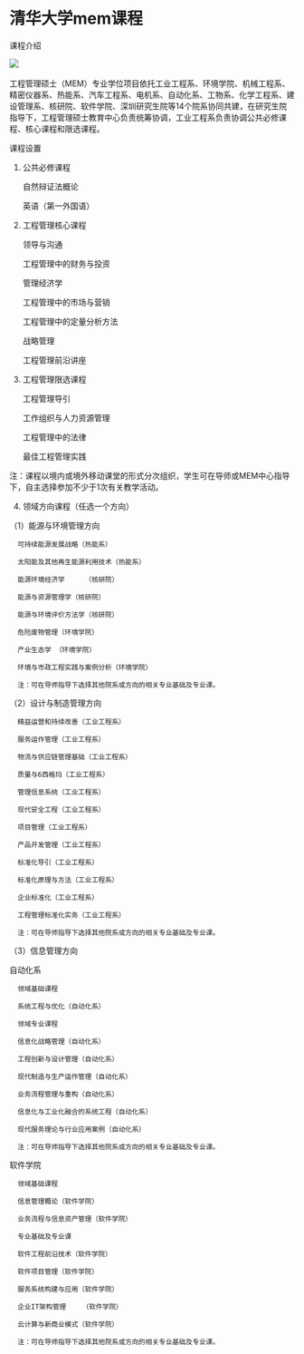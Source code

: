 # 清华大学mem课程

课程介绍

​![](http://www.imem.tsinghua.edu.cn/__local/0/27/CC/7F56AAACC67F26D9CB27120F39E_53297CD9_131A3.png?e=.png)​

工程管理硕士（MEM）专业学位项目依托工业工程系、环境学院、机械工程系、精密仪器系、热能系、汽车工程系、电机系、自动化系、工物系、化学工程系、建设管理系、核研院、软件学院、深圳研究生院等14个院系协同共建，在研究生院指导下，工程管理硕士教育中心负责统筹协调，工业工程系负责协调公共必修课程、核心课程和限选课程。

课程设置

1. 公共必修课程

    自然辩证法概论

    英语（第一外国语）
2. 工程管理核心课程

    领导与沟通

    工程管理中的财务与投资

    管理经济学

    工程管理中的市场与营销

    工程管理中的定量分析方法

    战略管理

    工程管理前沿讲座
3. 工程管理限选课程

    工程管理导引

    工作组织与人力资源管理

    工程管理中的法律

    最佳工程管理实践

  注：课程以境内或境外移动课堂的形式分次组织，学生可在导师或MEM中心指导下，自主选择参加不少于1次有关教学活动。

4. 领域方向课程（任选一个方向）

（1）能源与环境管理方向

      可持续能源发展战略（热能系）

      太阳能及其他再生能源利用技术（热能系）

      能源环境经济学     （核研院）

      能源与资源管理学（核研院）

      能源与环境评价方法学（核研院）

      危险废物管理（环境学院）

      产业生态学 （环境学院）

      环境与市政工程实践与案例分析（环境学院）

      注：可在导师指导下选择其他院系或方向的相关专业基础及专业课。

（2）设计与制造管理方向

      精益运营和持续改善（工业工程系）

      服务运作管理（工业工程系）

      物流与供应链管理基础（工业工程系）

      质量与6西格玛（工业工程系）

      管理信息系统（工业工程系）

      现代安全工程（工业工程系）

      项目管理（工业工程系）

      产品开发管理（工业工程系）

      标准化导引（工业工程系）

      标准化原理与方法（工业工程系）

      企业标准化（工业工程系）

      工程管理标准化实务（工业工程系）

      注：可在导师指导下选择其他院系或方向的相关专业基础及专业课。

（3）信息管理方向

自动化系

      领域基础课程

      系统工程与优化（自动化系）

      领域专业课程

      信息化战略管理（自动化系）

      工程创新与设计管理（自动化系）

      现代制造与生产运作管理（自动化系）

      业务流程管理与重构（自动化系）

      信息化与工业化融合的系统工程（自动化系）

      现代服务理论与行业应用案例（自动化系）

      注：可在导师指导下选择其他院系或方向的相关专业基础及专业课。

软件学院

      领域基础课程

      信息管理概论（软件学院）

      业务流程与信息资产管理（软件学院）

      专业基础及专业课

      软件工程前沿技术（软件学院）

      软件项目管理（软件学院）

      服务系统构建与应用（软件学院）

      企业IT架构管理    （软件学院）

      云计算与新商业模式（软件学院）

      注：可在导师指导下选择其他院系或方向的相关专业基础及专业课。
